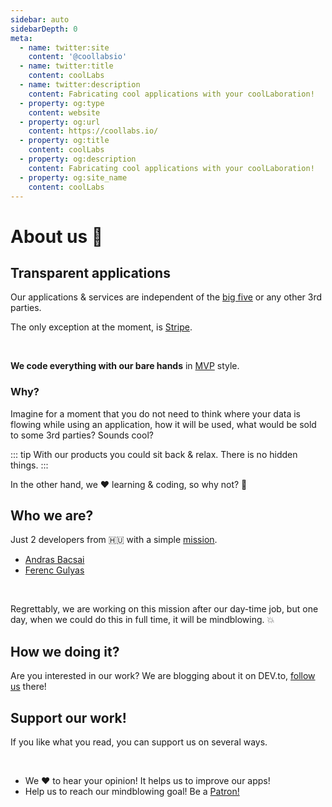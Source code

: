 ```yaml
---
sidebar: auto
sidebarDepth: 0
meta:
  - name: twitter:site
    content: '@coollabsio'
  - name: twitter:title
    content: coolLabs
  - name: twitter:description
    content: Fabricating cool applications with your coolLaboration!
  - property: og:type
    content: website
  - property: og:url
    content: https://coollabs.io/
  - property: og:title
    content: coolLabs
  - property: og:description
    content: Fabricating cool applications with your coolLaboration!
  - property: og:site_name
    content: coolLabs
---
```


# About us 👥

## Transparent applications

Our applications & services are independent of the [big five](https://gizmodo.com/c/goodbye-big-five) or any other 3rd parties.

The only exception at the moment, is [Stripe](https://stripe.com/).

<br/>

**We code everything with our bare hands** in [MVP](https://en.wikipedia.org/wiki/Minimum_viable_product) style.

### Why?
Imagine for a moment that you do not need to think where your data is flowing while using an application, how it will be used, what would be sold to some 3rd parties?
Sounds cool?

::: tip
With our products you could sit back & relax. There is no hidden things.
:::

In the other hand, we ❤️️ learning & coding, so why not? :metal:

## Who we are?
Just 2 developers from 🇭🇺 with a simple [mission](/).

- [Andras Bacsai](https://dev.to/andrasbacsai)
- [Ferenc Gulyas](https://dev.to/gulyaasferenc)

<br/>

Regrettably, we are working on this mission after our day-time job, but one day, when we could do this in full time, it will be mindblowing. 💥

## How we doing it?
Are you interested in our work? We are blogging about it on DEV.to, [follow us](https://dev.to/coollabsio) there!

## Support our work!
If you like what you read, you can support us on several ways.

<br/>

-  We ❤️️ to hear your opinion! It helps us to improve our apps!
-  Help us to reach our mindblowing goal! Be a [Patron!](https://www.patreon.com/coollabsio)

